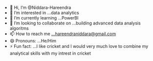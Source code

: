 - 👋 Hi, I’m @Niddara-Hareendra
- 👀 I’m interested in ...data analytics 
- 🌱 I’m currently learning ...PowerBI
- 💞️ I’m looking to collaborate on ...building advanced data analysis algoritms
- 📫 How to reach me ...hareendraniddara@gmail.com  
- 😄 Pronouns: ...He/Him
- ⚡ Fun fact: ...I like cricket and I would very much love to combine my analytical skills with my intrest in cricket

<!---
Niddara-Hareendra/Niddara-Hareendra is a ✨ special ✨ repository because its `README.md` (this file) appears on your GitHub profile.
You can click the Preview link to take a look at your changes.
--->
